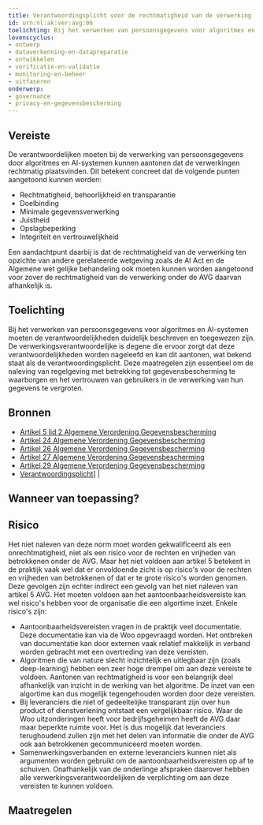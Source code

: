 ```yaml
---
title: Verantwoordingsplicht voor de rechtmatigheid van de verwerking
id: urn:nl:ak:ver:avg:06
toelichting: Bij het verwerken van persoonsgegevens voor algoritmes en AI-systemen moeten de verantwoordelijken kunnen aantonen dat de verwerking rechtmatig is.
levenscyclus: 
- ontwerp
- dataverkenning-en-datapreparatie
- ontwikkelen
- verificatie-en-validatie
- monitoring-en-beheer
- uitfaseren
onderwerp: 
- governance
- privacy-en-gegevensbescherming
---
```


<!-- tags -->
## Vereiste

De verantwoordelijken moeten bij de verwerking van persoonsgegevens door algoritmes en AI-systemen kunnen aantonen dat de verwerkingen rechtmatig plaatsvinden.
Dit betekent concreet dat de volgende punten aangetoond kunnen worden:

 - Rechtmatigheid, behoorlijkheid en transparantie
 - Doelbinding
 - Minimale gegevensverwerking
 - Juistheid
 - Opslagbeperking
 - Integriteit en vertrouwelijkheid

Een aandachtpunt daarbij is dat de rechtmatigheid van de verwerking ten opzichte van andere gerelateerde wetgeving zoals de AI Act en de Algemene wet gelijke behandeling ook moeten kunnen worden aangetoond voor zover de rechtmatigheid van de verwerking onder de AVG daarvan afhankelijk is.

## Toelichting 

Bij het verwerken van persoonsgegevens voor algoritmes en AI-systemen moeten de verantwoordelijkheden duidelijk beschreven en toegewezen zijn.
De verwerkingsverantwoordelijke is degene die ervoor zorgt dat deze verantwoordelijkheden worden nageleefd en kan dit aantonen, wat bekend staat als de verantwoordingsplicht.
Deze maatregelen zijn essentieel om de naleving van regelgeving met betrekking tot gegevensbescherming te waarborgen en het vertrouwen van gebruikers in de verwerking van hun gegevens te vergroten.

## Bronnen 

- [Artikel 5 lid 2 Algemene Verordening Gegevensbescherming](https://eur-lex.europa.eu/legal-content/NL/TXT/HTML/?uri=CELEX:32016R0679#d1e1802-1-1)
- [Artikel 24 Algemene Verordening Gegevensbescherming](https://eur-lex.europa.eu/legal-content/NL/TXT/HTML/?uri=CELEX:32016R0679#d1e3035-1-1)
- [Artikel 26 Algemene Verordening Gegevensbescherming](https://eur-lex.europa.eu/legal-content/NL/TXT/HTML/?uri=CELEX:32016R0679#d1e3075-1-1)
- [Artikel 27 Algemene Verordening Gegevensbescherming](https://eur-lex.europa.eu/legal-content/NL/TXT/HTML/?uri=CELEX:32016R0679#d1e3095-1-1)
- [Artikel 29 Algemene Verordening Gegevensbescherming](https://eur-lex.europa.eu/legal-content/NL/TXT/HTML/?uri=CELEX:32016R0679#d1e3247-1-1)
- [Verantwoordingsplicht](https://www.autoriteitpersoonsgegevens.nl/themas/basis-avg/avg-algemeen/verantwoordingsplicht)] |

## Wanneer van toepassing? 

## Risico 

Het niet naleven van deze norm moet worden gekwalificeerd als een onrechtmatigheid, niet als een risico voor de rechten en vrijheden van betrokkenen onder de AVG. Maar het niet voldoen aan artikel 5 betekent in de praktijk vaak wel dat er onvoldoende zicht is op risico's voor de rechten en vrijheden van betrokkenen of dat er te grote risico's worden genomen. Deze gevolgen zijn echter indirect een gevolg van het niet naleven van artikel 5 AVG. Het moeten voldoen aan het aantoonbaarheidsvereiste kan wel risico's hebben voor de organisatie die een algortime inzet. Enkele risico's zijn:

- Aantoonbaarheidsvereisten vragen in de praktijk veel documentatie. Deze documentatie kan via de Woo opgevraagd worden. Het ontbreken van documentatie kan door externen vaak relatief makkelijk in verband worden gebracht met een overtreding van deze vereisten.
- Algoritmen die van nature slecht inzichtelijk en uitlegbaar zijn (zoals deep-learning) hebben een zeer hoge drempel om aan deze vereiste te voldoen. Aantonen van rechtmatigheid is voor een belangrijk deel afhankelijk van inzicht in de werking van het algoritme. De inzet van een algortime kan dus mogelijk tegengehouden worden door deze vereisten.
- Bij leveranciers die niet of gedeeltelijke transparant zijn over hun product of dienstverlening ontstaat een vergelijkbaar risico. Waar de Woo uitzonderingen heeft voor bedrijfsgeheimen heeft de AVG daar maar beperkte ruimte voor. Het is dus mogelijk dat leveranciers terughoudend zullen zijn met het delen van informatie die onder de AVG ook aan betrokkenen gecommuniceerd moeten worden.
- Samenwerkingsverbanden en externe leveranciers kunnen niet als argumenten worden gebruikt om de aantoonbaarheidsvereisten op af te schuiven. Onafhankelijk van de onderlinge afspraken daarover hebben alle verwerkingsverantwoordelijken de verplichting om aan deze vereisten te kunnen voldoen. 

## Maatregelen 

<!-- list_maatregelen vereiste/avg:06-verantwoordingsplicht-rechtmatigheid -->
